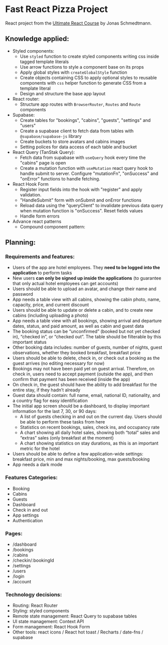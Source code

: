 # Fast React Pizza Project

React project from the [Ultimate React Course](https://github.com/jonasschmedtmann/ultimate-react-course) by Jonas Schmedtmann.

## Knowledge applied:

- Styled components:
  - Use `styled` function to create styled components writing css inside tagged template literals
  - Use arrow functions to style a component base on its props
  - Apply global styles with `createGlobalStyle` function
  - Create objects containing CSS to apply optional styles to reusable components with `css` helper function to generate CSS from a template literal
  - Design and structure the base app layout
- React router:
  - Structure app routes with `BrowserRouter`, `Routes` and `Route` components
- Supabase:
  - Create tables for "bookings", "cabins", "guests", "settings" and "users"
  - Create a supabase client to fetch data from tables with `@supabase/supabase-js` library
  - Create buckets to store avatars and cabins images
  - Setting polices for data access of each table and bucket
- React Query (TanStak Query):
  - Fetch data from supabase with `useQuery` hook every time the "cabins" page is open
  - Create a mutation function with `useMutation` react query hook to handle submit to server. Configure "mutationFn", "onSuccess" and "onError" functions to handle fetching.
- React Hook Form
  - Register input fields into the hook with "register" and apply validation.
  - "HandleSubmit" form with onSubmit and onError functions
  - Reload data using the "queryClient" to invalidate previous data query when mutation function is "onSuccess". Reset fields values
  - Handle form errors
- Advance react patterns
  - Compound component pattern:

## Planning:

### Requirements and features:

- Users of the app are hotel employees. They **need to be logged into the application** to perform tasks
- New users **can only be signed up inside the applications** (to guarantee that only actual hotel employees can get accounts)
- Users should be able to upload an avatar, and change their name and password
- App needs a table view with all cabins, showing the cabin photo, name, capacity, price, and current discount
- Users should be able to update or delete a cabin, and to create new cabins (including uploading a photo)
- App needs a table view with all bookings, showing arrival and departure dates, status, and paid amount, as well as cabin and guest data
- The booking status can be “unconfirmed” (booked but not yet checked in), “checked in”, or “checked out”. The table should be filterable by this important status
- Other booking data includes: number of guests, number of nights, guest observations, whether they booked breakfast, breakfast price
- Users should be able to delete, check in, or check out a booking as the guest arrives (no editing necessary for now)
- Bookings may not have been paid yet on guest arrival. Therefore, on check in, users need to accept payment (outside the app), and then confirm that payment has been received (inside the app)
- On check in, the guest should have the ability to add breakfast for the entire stay, if they hadn’t already
- Guest data should contain: full name, email, national ID, nationality, and a country flag for easy identification
- The initial app screen should be a dashboard, to display important information for the last 7, 30, or 90 days:
  - A list of guests checking in and out on the current day. Users should be able to perform these tasks from here
  - Statistics on recent bookings, sales, check ins, and occupancy rate
  - A chart showing all daily hotel sales, showing both “total” sales and “extras” sales (only breakfast at the moment)
  - A chart showing statistics on stay durations, as this is an important metric for the hotel
- Users should be able to define a few application-wide settings: breakfast price, min and max nights/booking, max guests/booking
- App needs a dark mode

### Features Categories:

- Booking
- Cabins
- Guests
- Dashboard
- Check in and out
- App settings
- Authentication

### Pages:

- /dashboard
- /bookings
- /cabins
- /checkin/:bookingId
- /settings
- /users
- /login
- /account

### Technology decisions:

- Routing: React Router
- Styling: styled components
- Remote state management: React Query to supabase tables
- UI state management: Context API
- Form management: React Hook Form
- Other tools: react icons / React hot toast / Recharts / date-fns / supabase
